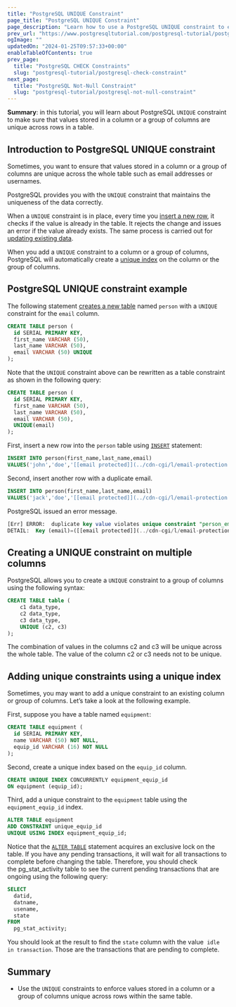 ```yaml
---
title: "PostgreSQL UNIQUE Constraint"
page_title: "PostgreSQL UNIQUE Constraint"
page_description: "Learn how to use a PostgreSQL UNIQUE constraint to ensure values stored in a column or a group of columns are unique across rows."
prev_url: "https://www.postgresqltutorial.com/postgresql-tutorial/postgresql-unique-constraint/"
ogImage: ""
updatedOn: "2024-01-25T09:57:33+00:00"
enableTableOfContents: true
prev_page: 
  title: "PostgreSQL CHECK Constraints"
  slug: "postgresql-tutorial/postgresql-check-constraint"
next_page: 
  title: "PostgreSQL Not-Null Constraint"
  slug: "postgresql-tutorial/postgresql-not-null-constraint"
---
```





**Summary**: in this tutorial, you will learn about PostgreSQL `UNIQUE` constraint to make sure that values stored in a column or a group of columns are unique across rows in a table.


## Introduction to PostgreSQL UNIQUE constraint

Sometimes, you want to ensure that values stored in a column or a group of columns are unique across the whole table such as email addresses or usernames.

PostgreSQL provides you with the `UNIQUE` constraint that maintains the uniqueness of the data correctly.

When a `UNIQUE` constraint is in place, every time you [insert a new row](postgresql-insert), it checks if the value is already in the table. It rejects the change and issues an error if the value already exists. The same process is carried out for [updating existing data](postgresql-update).

When you add a `UNIQUE` constraint to a column or a group of columns, PostgreSQL will automatically create a [unique index](../postgresql-indexes/postgresql-unique-index) on the column or the group of columns.


## PostgreSQL UNIQUE constraint example

The following statement [creates a new table](postgresql-create-table) named `person` with a `UNIQUE` constraint for the `email` column.


```sql
CREATE TABLE person (
  id SERIAL PRIMARY KEY, 
  first_name VARCHAR (50), 
  last_name VARCHAR (50), 
  email VARCHAR (50) UNIQUE
);
```
Note that the `UNIQUE` constraint above can be rewritten as a table constraint as shown in the following query:


```sql
CREATE TABLE person (
  id SERIAL PRIMARY KEY, 
  first_name VARCHAR (50), 
  last_name VARCHAR (50), 
  email VARCHAR (50), 
  UNIQUE(email)
);
```
First, insert a new row into the `person` table using [`INSERT`](postgresql-insert) statement:


```sql
INSERT INTO person(first_name,last_name,email)
VALUES('john','doe','[[email protected]](../cdn-cgi/l/email-protection.html)');
```
Second, insert another row with a duplicate email.


```sql
INSERT INTO person(first_name,last_name,email)
VALUES('jack','doe','[[email protected]](../cdn-cgi/l/email-protection.html)');
```
PostgreSQL issued an error message.


```sql
[Err] ERROR:  duplicate key value violates unique constraint "person_email_key"
DETAIL:  Key (email)=([[email protected]](../cdn-cgi/l/email-protection.html)) already exists.
```

## Creating a UNIQUE constraint on multiple columns

PostgreSQL allows you to create a `UNIQUE` constraint to a group of columns using the following syntax:


```sql
CREATE TABLE table (
    c1 data_type,
    c2 data_type,
    c3 data_type,
    UNIQUE (c2, c3)
);
```
The combination of values in the columns c2 and c3 will be unique across the whole table. The value of the column c2 or c3 needs not to be unique.


## Adding unique constraints using a unique index

Sometimes, you may want to add a unique constraint to an existing column or group of columns. Let’s take a look at the following example.

First, suppose you have a table named `equipment`:


```sql
CREATE TABLE equipment (
  id SERIAL PRIMARY KEY, 
  name VARCHAR (50) NOT NULL, 
  equip_id VARCHAR (16) NOT NULL
);
```
Second, create a unique index based on the `equip_id` column.


```sql
CREATE UNIQUE INDEX CONCURRENTLY equipment_equip_id 
ON equipment (equip_id);
```
Third, add a unique constraint to the `equipment` table using the `equipment_equip_id` index.


```sql
ALTER TABLE equipment 
ADD CONSTRAINT unique_equip_id 
UNIQUE USING INDEX equipment_equip_id;
```
Notice that the [`ALTER TABLE`](postgresql-alter-table) statement acquires an exclusive lock on the table. If you have any pending transactions, it will wait for all transactions to complete before changing the table. Therefore, you should check the pg\_stat\_activity table to see the current pending transactions that are ongoing using the following query:


```sql
SELECT 
  datid, 
  datname, 
  usename, 
  state 
FROM 
  pg_stat_activity;
```
You should look at the result to find the `state` column with the value  `idle in transaction`. Those are the transactions that are pending to complete.


## Summary

* Use the `UNIQUE` constraints to enforce values stored in a column or a group of columns unique across rows within the same table.

